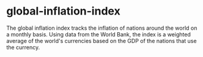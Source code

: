 # global-inflation-index
The global inflation index tracks the inflation of nations around the world on a monthly basis. Using data from the World Bank, the index is a weighted average of the world's currencies based on the GDP of the nations that use the currency.
